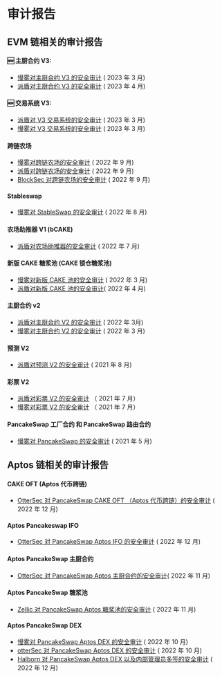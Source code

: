 # 审计报告

## EVM 链相关的审计报告

#### 🆕 主厨合约 V3:

* [慢雾对主厨合约 V3 的安全审计](https://github.com/slowmist/Knowledge-Base/blob/master/open-report-V2/smart-contract/SlowMist%20Audit%20Report%20-%20PancakeSwap\_v3\_Phase2\_en-us.pdf) ( 2023 年 3 月)
* [派盾对主厨合约 V3 的安全审计](https://github.com/peckshield/publications/tree/master/audit\_reports/PeckShield-Audit-Report-PancakeSwapV3-MasterChefV3-v1.0.pdf) ( 2023 年 4 月)

#### 🆕 交易系统 V3:

* [派盾对 V3 交易系统的安全审计](https://github.com/peckshield/publications/blob/master/audit\_reports/PeckShield-Audit-Report-PancakeSwapV3-v1.0.pdf) ( 2023 年 3 月)
* [慢雾对 V3 交易系统的安全审计](https://github.com/slowmist/Knowledge-Base/blob/master/open-report-V2/smart-contract/SlowMist%20Audit%20Report%20-%20PancakeSwap\_v3\_en-us.pdf) ( 2023 年 3 月)

#### 跨链农场

* [慢雾对跨链农场的安全审计](https://github.com/slowmist/Knowledge-Base/blob/master/open-report-V2/smart-contract/SlowMist%20Audit%20Report%20-%20PancakeSwap%20-%20CrossChain\_en-us.pdf) ( 2022 年 9 月)
* [派盾对跨链农场的安全审计](https://github.com/peckshield/publications/blob/master/audit\_reports/PeckShield-Audit-Report-PancakeSwap-CrossFarming-v1.0.pdf) ( 2022 年 9 月)
* [BlockSec 对跨链农场的安全审计](https://github.com/blocksecteam/audit-reports/blob/main/solidity/blocksec\_pancakeswap\_cross\_farming\_v1.0\_signed.pdf) ( 2022 年 9 月)

#### Stableswap

* [慢雾对 StableSwap 的安全审计](https://github.com/slowmist/Knowledge-Base/blob/master/open-report-V2/smart-contract/SlowMist%20Audit%20Report%20-%20PancakeSwap%20Stable%20Swap\_en-us.pdf) ( 2022 年 8 月)

#### 农场助推器 V1 (bCAKE)

* [派盾对农场助推器的安全审计](https://github.com/peckshield/publications/blob/master/audit\_reports/PeckShield-Audit-Report-PancakeSwap-FarmBooster-v1.0.pdf) ( 2022 年 7 月)

#### &#x20;新版 CAKE 糖浆池 (CAKE 锁仓糖浆池)

* [慢雾对新版 CAKE 池的安全审计](https://github.com/slowmist/Knowledge-Base/blob/master/open-report-V2/smart-contract/SlowMist%20Audit%20Report%20-%20Pancakeswap-CakePool\_en-us.pdf) ( 2022 年 3 月)
* [派盾对新版 CAKE 池的安全审计](https://github.com/peckshield/publications/tree/master/audit\_reports/PeckShield-Audit-Report-PancakeSwap-CakePool-v1.0.pdf)( 2022 年 4 月)

#### 主厨合约 v2

* [派盾对主厨合约 V2 的安全审计](https://github.com/peckshield/publications/blob/master/audit\_reports/PeckShield-Audit-Report-PancakeSwap-MasterChefV2-v1.0.pdf) ( 2022 年 3月)
* [慢雾对主厨合约 V2 的安全审计](https://github.com/slowmist/Knowledge-Base/blob/master/open-report-V2/smart-contract/SlowMist%20Audit%20Report%20-%20MasterChef%20v2\_en-us.pdf) ( 2022 年 3 月)

#### 预测 V2

* [派盾对预测 V2 的安全审计](https://github.com/peckshield/publications/blob/master/audit\_reports/PeckShield-Audit-Report-PancakeSwap-PredictionV2-v1.0.pdf) ( 2021 年 8 月)

#### 彩票 V2

* [派盾对彩票 V2 的安全审计](https://github.com/peckshield/publications/blob/master/audit\_reports/PeckShield-Audit-Report-PancakeswapLottery-v1.0.pdf) （ 2021 年 7 月）
* [慢雾对彩票 V2 的安全审计](https://github.com/slowmist/Knowledge-Base/blob/master/open-report/Smart%20Contract%20Security%20Audit%20Report%20-%20PancakeSwap%20Lottery.pdf) （ 2021 年 7 月）

#### PancakeSwap 工厂合约 和 PancakeSwap 路由合约&#x20;

* [慢雾对 PancakeSwap 的安全审计](https://github.com/slowmist/Knowledge-Base/blob/master/open-report/Smart%20Contract%20Security%20Audit%20Report%20%20-%20PancakeSwap.pdf) ( 2021 年 5 月)

## Aptos 链相关的审计报告

#### CAKE OFT (Aptos 代币跨链)

* [OtterSec 对 PancakeSwap CAKE OFT （Aptos 代币跨链）的安全审计](https://1397868517-files.gitbook.io/\~/files/v0/b/gitbook-x-prod.appspot.com/o/spaces%2F-MHREX7DHcljbY5IkjgJ-1972196547%2Fuploads%2FMa0anQ4GXvFPyVLjFRxr%2FPancakeSwap-OFT-Audit-OtterSec.pdf?alt=media\&token=cbb22eb1-124c-4b07-9a73-175e019dde53) ( 2022 年 12 月)

#### Aptos Pancakeswap IFO

* [OtterSec 对 PancakeSwap Aptos IFO 的安全审计](https://docs.pancakeswap.finance/code/smart-contracts-aptos/ifo#audits) ( 2022 年 12 月)

#### Aptos PancakeSwap 主厨合约

* [OtterSec 对 PancakeSwap Aptos 主厨合约的安全审计](https://docs.pancakeswap.finance/code/smart-contracts-aptos/masterchef#audit)( 2022 年 11 月)

#### Aptos PancakeSwap 糖浆池

* [Zellic 对 PancakeSwap Aptos 糖浆池的安全审计](https://github.com/Zellic/publications/blob/master/PancakeSwap%20Aptos%20-%20Zellic%20Audit%20Report.pdf) ( 2022 年 11 月)

#### Aptos PancakeSwap DEX

* [慢雾对 PancakeSwap Aptos DEX 的安全审计](https://github.com/slowmist/Knowledge-Base/blob/master/open-report-V2/smart-contract/SlowMist%20Audit%20Report%20-%20PancakeSwap\_MOVE\_en-us.pdf) ( 2022 年 10 月)
* [otterSec 对 PancakeSwap Aptos DEX 的安全审计](https://1397868517-files.gitbook.io/\~/files/v0/b/gitbook-x-prod.appspot.com/o/spaces%2F-MHREX7DHcljbY5IkjgJ-1972196547%2Fuploads%2FNZnx8clCpR3r9bMMjkcs%2FOtterSec%20Audit%20%20Report%20-%20PancakeSwap%20Swap%20-%20Move.pdf?alt=media\&token=902c2c81-e02f-4c67-9782-fd4597f31d22) ( 2022 年 10 月)
* [Halborn 对 PancakeSwap Aptos DEX 以及内部管理员多签的安全审计](https://github.com/HalbornSecurity/PublicReports/blob/master/Move%20Smart%20Contract%20Audits/PancakeSwap\_Aptos\_DEX\_Move\_Smart\_Contract\_Security\_Audit\_Report\_Halborn\_Final.pdf)  ( 2022 年 12 月)
